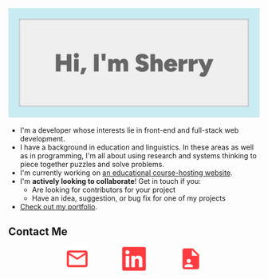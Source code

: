 [![Hi, I'm Sherry](./images/banner.png)](https://xsherryhe.github.io/)

- I'm a developer whose interests lie in front-end and full-stack web development.
- I have a background in education and linguistics. In these areas as well as in programming, I'm all about using research and systems thinking to piece together puzzles and solve problems.
- I'm currently working on [an educational course-hosting website](https://github.com/xsherryhe/matter-of-course).
- I'm **actively looking to collaborate**! Get in touch if you:
  - Are looking for contributors for your project
  - Have an idea, suggestion, or bug fix for one of my projects
- [Check out my portfolio](https://xsherryhe.github.io/).

## Contact Me

<div align="center">
  <a href="mailto:xsherryhe.dev@gmail.com" style="margin: 0 30px"><img src="./images/icons/email-red.svg" alt="Email" width="50" height="50"></a>
  <a href="https://www.linkedin.com/in/sherry-he-037942a7/" style="margin: 0 30px"><img src="images/icons/linkedin-red.svg" alt="LinkedIn" width="50" height="50"></a>
  <a href="files/Sherry-He-Developer-Resume.pdf" download style="margin: 0 30px"><img src="images/icons/resume-red.svg" alt="Resume" width="50" height="50"></a>
</div>


<!--
**xsherryhe/xsherryhe** is a ✨ _special_ ✨ repository because its `README.md` (this file) appears on your GitHub profile.

Here are some ideas to get you started:

- 🔭 I’m currently working on ...
- 🌱 I’m currently learning ...
- 👯 I’m looking to collaborate on ...
- 🤔 I’m looking for help with ...
- 💬 Ask me about ...
- 📫 How to reach me: ...
- 😄 Pronouns: ...
- ⚡ Fun fact: ...
-->
